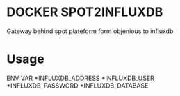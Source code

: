# DOCKER SPOT2INFLUXDB
Gateway behind spot plateform form objenious to influxdb

# Usage
ENV VAR 
*INFLUXDB_ADDRESS
*INFLUXDB_USER
*INFLUXDB_PASSWORD
*INFLUXDB_DATABASE